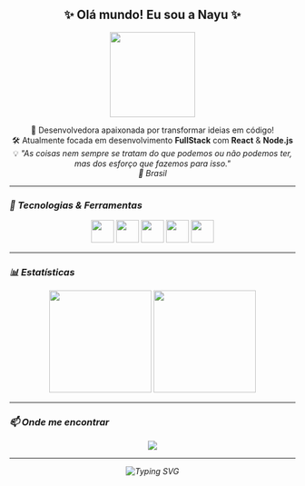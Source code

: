 <h2 align="center">✨ Olá mundo! Eu sou a Nayu ✨</h2>

<p align="center">
  <img src="[https://media.giphy.com/media/v1.Y2lkPTc5MGI3NjExd2ppNjV6ZHZpY3JkczZlcjJ3Z21ybjFkcGhncW1reHZjZndwZmlzMiZlcD12MV9naWZzX3NlYXJjaCZjdD1n/YTbZzCkRQCEJa/giphy.gif" width="150" />
</p>

<p align="center">
  🌸 Desenvolvedora apaixonada por transformar ideias em código!<br>
  🛠️ Atualmente focada em desenvolvimento <strong>FullStack</strong> com <strong>React</strong> & <strong>Node.js</strong><br>
  💡 <em>"As coisas nem sempre se tratam do que podemos ou não podemos ter, mas dos esforço que fazemos para isso."<em><br>
  📍 Brasil 
</p>

---

### 🚀 Tecnologias & Ferramentas
<div align="center">
  <img src="https://cdn.jsdelivr.net/gh/devicons/devicon/icons/react/react-original.svg" width="40" height="40" />
  <img src="https://cdn.jsdelivr.net/gh/devicons/devicon/icons/nodejs/nodejs-original.svg" width="40" height="40" />
  <img src="https://cdn.jsdelivr.net/gh/devicons/devicon/icons/javascript/javascript-original.svg" width="40" height="40" />
  <img src="https://cdn.jsdelivr.net/gh/devicons/devicon/icons/html5/html5-original.svg" width="40" height="40" />
  <img src="https://cdn.jsdelivr.net/gh/devicons/devicon/icons/css3/css3-original.svg" width="40" height="40" />
</div>

---

### 📊 Estatísticas 
<div align="center">
  <img height="180em" src="https://github-readme-stats.vercel.app/api?username=Nayu-mi&show_icons=true&theme=tokyonight&hide_title=true"/>
  <img height="180em" src="https://github-readme-stats.vercel.app/api/top-langs/?username=Nayu-mi&layout=compact&theme=tokyonight&hide_title=true"/>
</div>

---

### 📫 Onde me encontrar
<p align="center">
  <a href="https://www.linkedin.com/in/seulinkedin/" target="_blank">
    <img src="https://img.shields.io/badge/-LinkedIn-blue?style=flat-square&logo=Linkedin&logoColor=white" />
  </a>
</p>

---

<p align="center"><img src="https://readme-typing-svg.demolab.com?font=Fira+Code&pause=1000&center=true&vCenter=true&width=435&lines=Obrigada+por+visitar+meu+cantinho+do+c%C3%B3digo!+%F0%9F%8C%8C" alt="Typing SVG" /></p>
